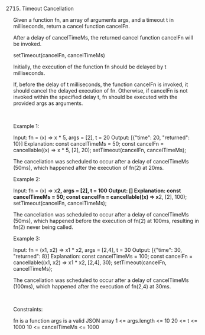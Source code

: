 2715. Timeout Cancellation

Given a function fn, an array of arguments args, and a timeout t in milliseconds, return a cancel function cancelFn.

After a delay of cancelTimeMs, the returned cancel function cancelFn will be invoked.

setTimeout(cancelFn, cancelTimeMs)


Initially, the execution of the function fn should be delayed by t milliseconds.

If, before the delay of t milliseconds, the function cancelFn is invoked, it should cancel the delayed execution of fn. Otherwise, if cancelFn is not invoked within the specified delay t, fn should be executed with the provided args as arguments.

 

Example 1:

Input: fn = (x) => x * 5, args = [2], t = 20
Output: [{"time": 20, "returned": 10}]
Explanation: 
const cancelTimeMs = 50;
const cancelFn = cancellable((x) => x * 5, [2], 20);
setTimeout(cancelFn, cancelTimeMs);

The cancellation was scheduled to occur after a delay of cancelTimeMs (50ms), which happened after the execution of fn(2) at 20ms.


Example 2:

Input: fn = (x) => x**2, args = [2], t = 100
Output: []
Explanation: 
const cancelTimeMs = 50;
const cancelFn = cancellable((x) => x**2, [2], 100);
setTimeout(cancelFn, cancelTimeMs);

The cancellation was scheduled to occur after a delay of cancelTimeMs (50ms), which happened before the execution of fn(2) at 100ms, resulting in fn(2) never being called.


Example 3:

Input: fn = (x1, x2) => x1 * x2, args = [2,4], t = 30
Output: [{"time": 30, "returned": 8}]
Explanation: 
const cancelTimeMs = 100;
const cancelFn = cancellable((x1, x2) => x1 * x2, [2,4], 30);
setTimeout(cancelFn, cancelTimeMs);

The cancellation was scheduled to occur after a delay of cancelTimeMs (100ms), which happened after the execution of fn(2,4) at 30ms.


 

Constraints:

fn is a function
args is a valid JSON array
1 <= args.length <= 10
20 <= t <= 1000
10 <= cancelTimeMs <= 1000